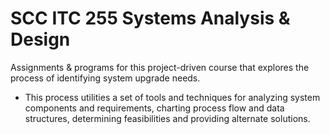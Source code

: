 # SCC ITC 255 Systems Analysis & Design
Assignments & programs for this project-driven course that explores the process of identifying system upgrade needs. 
- This process utilities a set of tools and techniques for analyzing system components and requirements, charting process flow and data structures, determining feasibilities and providing alternate solutions.